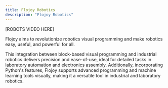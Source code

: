 ```yaml
---
title: Flojoy Robotics 
description: "Flojoy Robotics"
---
```


[ROBOTS VIDEO HERE]

Flojoy aims to revolutionize robotics visual programming and make robotics easy, useful, and powerful for all. 

This integration between block-based visual programming and industrial robotics delivers precision
and ease-of-use, ideal for detailed tasks in laboratory automation and electronics assembly. 
Additionally, incorporating Python's features, Flojoy supports advanced programming and machine learning tools visually,
making it a versatile tool in industrial and laboratory robotics. 